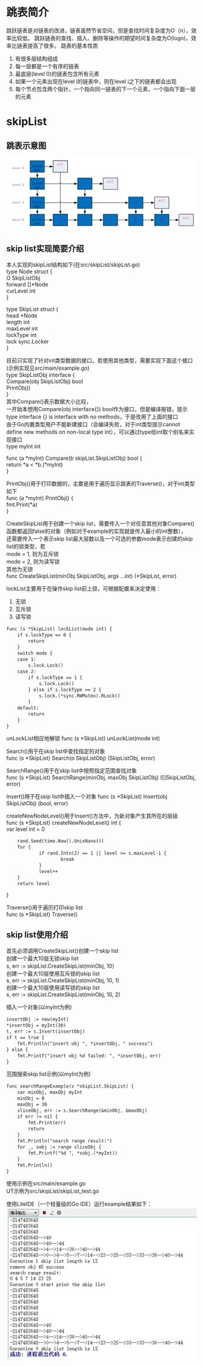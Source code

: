 # 跳表简介  
跳跃链表是对链表的改进，链表虽然节省空间，但是查找时间复杂度为O（n），效率比较低。
跳跃链表的查找、插入、删除等操作的期望时间复杂度为O(logn)，效率比链表提高了很多。
跳表的基本性质
1. 有很多层结构组成
2. 每一层都是一个有序的链表
3. 最底层(level 0)的链表包含所有元素
4. 如果一个元素出现在level i的链表中，则在level i之下的链表都会出现
5. 每个节点包含两个指针，一个指向同一链表的下一个元素，一个指向下面一层的元素
  
# skipList  
## 跳表示意图  
![图片不能显示](https://github.com/GrassInWind2019/skipList/blob/master/skipList.png)
## skip list实现简要介绍  
本人实现的skipList结构如下(在src/skipList/skipList.go)  
type Node struct {  
	O        SkipListObj  
	forward  []*Node  
	curLevel int  
}

type SkipList struct {  
	head     *Node  
	length   int  
	maxLevel int  
	lockType int  
	lock     sync.Locker  
}  

目前只实现了针对int类型数据的接口，若使用其他类型，需要实现下面这个接口(示例实现见src/main/example.go)  
type SkipListObj interface {  
	Compare(obj SkipListObj) bool  
	PrintObj()  
}  
其中Compare()表示数据大小比较，   
一开始本想用Compare(obj interface{}) bool作为接口，但是编译报错，提示type interface {} is interface with no methods，于是改用了上面的接口  
由于Go内置类型用户不能新建接口（会编译失败，对于int类型提示cannot define new methods on non-local type int），可以通过type给int取个别名来实现接口  
type myInt int  

func (a *myInt) Compare(b skipList.SkipListObj) bool {  
	return *a < *b.(*myInt)  
}  

PrintObj()用于打印数据的，主要是用于遍历显示跳表的Traverse()，对于int类型如下  
func (a *myInt) PrintObj() {  
	fmt.Print(*a)  
} 

CreateSkipList用于创建一个skip list，需要传入一个对任意其他对象Compare()函数都返回false的对象（例如对于example的实现就是传入最小的int整数），  
还需要传入一个表示skip list最大层数以及一个可选的参数mode表示创建的skip list的锁类型，若  
mode = 1, 则为互斥锁  
mode = 2, 则为读写锁  
其他为无锁  
func CreateSkipList(minObj SkipListObj, args ...int) (*SkipList, error)  
  
lockList主要用于在操作skip list前上锁，可根据配置来决定使用：
1. 无锁  
2. 互斥锁  
3. 读写锁 
```
func (s *SkipList) lockList(mode int) {  
	if s.lockType == 0 {  
		return  
	}  
	switch mode {  
	case 1:  
		s.lock.Lock()  
	case 2:  
		if s.lockType == 1 {  
			s.lock.Lock()  
		} else if s.lockType == 2 {  
			s.lock.(*sync.RWMutex).RLock()  
		}  
	default:  
		return  
	}  
}  
```
  
unLockList相应地解锁
func (s *SkipList) unLockList(mode int)

Search()用于在skip list中查找指定的对象  
func (s *SkipList) Search(o SkipListObj) (SkipListObj, error)  

SearchRange()用于在skip list中按照指定范围查找对象  
func (s *SkipList) SearchRange(minObj, maxObj SkipListObj) ([]SkipListObj, error)  

Insert()用于在skip list中插入一个对象
func (s *SkipList) Insert(obj SkipListObj) (bool, error)

createNewNodeLevel()用于Insert()方法中，为新对象产生其所在的层级  
func (s *SkipList) createNewNodeLevel() int {  
	var level int = 0  

        rand.Seed(time.Now().UnixNano())  
        for {  
                if rand.Intn(2) == 1 || level >= s.maxLevel-1 {  
                        break  
                }  
                level++  
        }  
        return level  
} 
  
Traverse()用于遍历打印skip list  
func (s *SkipList) Traverse()  
  
##  skip list使用介绍
首先必须调用CreateSkipList()创建一个skip list  
创建一个最大10层无锁skip list  
s, err := skipList.CreateSkipList(minObj, 10）  
创建一个最大10层使用互斥锁的skip list  
s, err := skipList.CreateSkipList(minObj, 10, 1)  
创建一个最大10层使用读写锁的skip list  
s, err := skipList.CreateSkipList(minObj, 10, 2)  
  
插入一个对象(以myInt为例)  
```
insertObj := new(myInt)
*insertObj = myInt(30)
t, err := s.Insert(insertObj)
if t == true {
	fmt.Println("insert obj ", *insertObj, " success")
} else {
	fmt.Printf("insert obj %d failed: ", *insertObj, err)
}
```
范围搜索skip list示例(以myInt为例)
```
func searchRangeExample(s *skipList.SkipList) {
	var minObj, maxObj myInt
	minObj = 0
	maxObj = 30
	sliceObj, err := s.SearchRange(&minObj, &maxObj)
	if err != nil {
		fmt.Print(err)
		return
	}
	fmt.Println("search range result:")
	for _, sobj := range sliceObj {
		fmt.Printf("%d ", *sobj.(*myInt))
	}
	fmt.Println()
}
```
使用示例在src/main/example.go  
UT示例为src/skipList/skipList_test.go  

使用LiteIDE（一个轻量级的Go IDE）运行example结果如下：
![图片不能显示](https://github.com/GrassInWind2019/skipList/blob/master/example_run_result.png)
